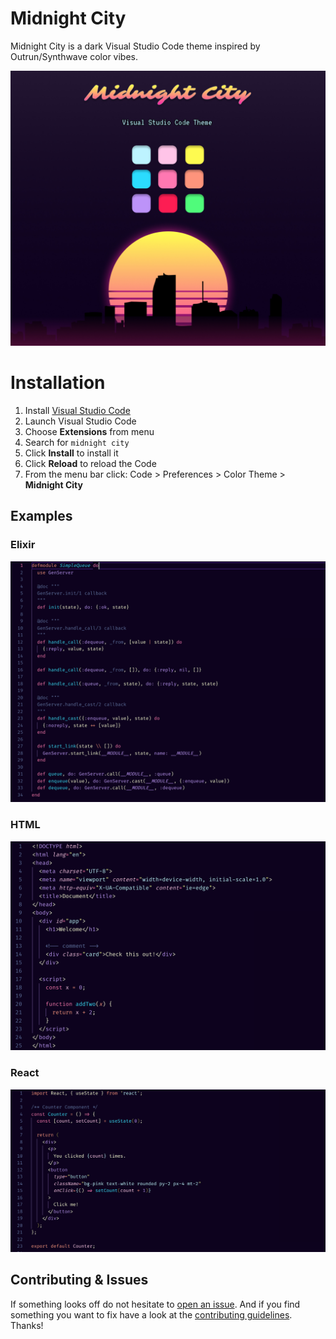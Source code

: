 # Midnight City

Midnight City is a dark Visual Studio Code theme inspired by Outrun/Synthwave color vibes.

![Splash Image](splash.jpg)

# Installation

1.  Install [Visual Studio Code](https://code.visualstudio.com/)
2.  Launch Visual Studio Code
3.  Choose **Extensions** from menu
4.  Search for `midnight city`
5.  Click **Install** to install it
6.  Click **Reload** to reload the Code
7.  From the menu bar click: Code > Preferences > Color Theme > **Midnight City**

## Examples

### Elixir
![Elixir](demo/elixir.png)

### HTML
![HTML](demo/html.png)

### React
![React](demo/react.png)

## Contributing & Issues

If something looks off do not hesitate to [open an issue](https://github.com/dillonchanis/theme-midnight-city/issues). And if you find something you want to fix have a look at the [contributing guidelines](https://github.com/dillonchanis/theme-midnight-city/blob/master/.github/CONTRIBUTING.md).  Thanks!
